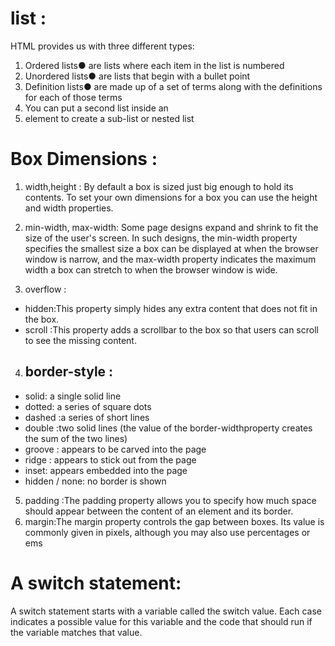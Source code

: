 # list :
 HTML provides us with three different types:
 1. Ordered lists● are lists where each item in the list is numbered
 2. Unordered lists● are lists that begin with a bullet point 
 3. Definition lists● are made up of a set of terms along with the definitions for each of those terms
 4. You can put a second list inside an <li> element to create a sub-list or nested list

 # Box Dimensions :
 1. width,height :
 By default a box is sized just big enough to hold its contents. To set your own dimensions for a box you can use the height and width properties.

 2. min-width, max-width: Some page designs expand and shrink to fit the size of the user's screen. In such designs, the min-width property specifies the smallest size a box can be displayed at when the browser window is narrow, and the max-width property indicates the maximum width a box can stretch to when the browser window is wide.
 3. overflow : 
  * hidden:This property simply hides any extra content that does not fit in the box.
  * scroll :This property adds a scrollbar to the box so that users can scroll to see the missing content.
  4. ## border-style :
  * solid: a single solid line
  * dotted: a series of square dots
  * dashed :a series of short lines
  * double :two solid lines (the value of the border-widthproperty creates the sum of the two lines)
  * groove : appears to be carved into the page
  * ridge : appears to stick out from the page
  * inset:  appears embedded into the page
  * hidden / none: no border is shown
 5.  padding :The padding property allows you to specify how much space should appear between the content of an element and its border.
 6. margin:The margin property controls the gap between boxes. Its value is commonly given in pixels, although you may also use percentages or ems
# A switch statement:
 A switch statement starts with a variable called the switch value. Each case indicates a possible value for this variable and the code that should run if the variable matches that value.

